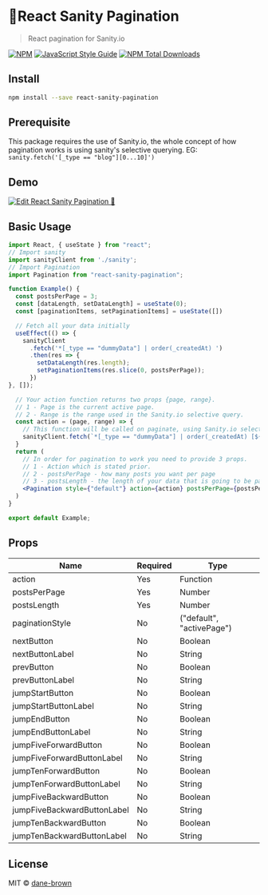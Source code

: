 # 🌵React Sanity Pagination

> React pagination for Sanity.io

[![NPM](https://img.shields.io/npm/v/react-sanity-pagination.svg)](https://www.npmjs.com/package/react-sanity-pagination) [![JavaScript Style Guide](https://img.shields.io/badge/code_style-standard-brightgreen.svg)](https://standardjs.com)
<a href="https://npmjs.com/react-sanity-pagination"><img src="https://img.shields.io/npm/dt/react-sanity-pagination.svg" alt="NPM Total Downloads"></a>

## Install

```bash
npm install --save react-sanity-pagination
```

## Prerequisite

This package requires the use of Sanity.io, the whole concept of how pagination works is using sanity's selective querying. EG: `sanity.fetch('[_type == "blog"][0...10]')`

## Demo

[![Edit React Sanity Pagination 🌵](https://codesandbox.io/static/img/play-codesandbox.svg)](https://codesandbox.io/s/react-sanity-pagination-0pzik?fontsize=14&hidenavigation=1&view=preview)

## Basic Usage

```jsx
import React, { useState } from "react";
// Import sanity
import sanityClient from './sanity';
// Import Pagination
import Pagination from "react-sanity-pagination";

function Example() {
  const postsPerPage = 3;
  const [dataLength, setDataLength] = useState(0);
  const [paginationItems, setPaginationItems] = useState([])

  // Fetch all your data initially
  useEffect(() => {
    sanityClient
      .fetch('*[_type == "dummyData"] | order(_createdAt) ')
      .then(res => {
        setDataLength(res.length);
        setPaginationItems(res.slice(0, postsPerPage));
      })
}, []);

  // Your action function returns two props {page, range}.
  // 1 - Page is the current active page.
  // 2 - Range is the range used in the Sanity.io selective query.
  const action = (page, range) => {
    // This function will be called on paginate, using Sanity.io selectives you query your new data and update your state
    sanityClient.fetch(`*[_type == "dummyData"] | order(_createdAt) [${range}]`).then(res => setPaginationItems(res));
  }
  return (
    // In order for pagination to work you need to provide 3 props.
    // 1 - Action which is stated prior.
    // 2 - postsPerPage - how many posts you want per page
    // 3 - postsLength - the length of your data that is going to be paginated. This can be done with Array.length
    <Pagination style={"default"} action={action} postsPerPage={postsPerPage} postsLength={dataLength} />;
  )
}

export default Example;
```

## Props

| Name                        | Required | Type                      |
| --------------------------- | -------- | ------------------------- |
| action                      | Yes      | Function                  |
| postsPerPage                | Yes      | Number                    |
| postsLength                 | Yes      | Number                    |
| paginationStyle             | No       | ("default", "activePage") |
| nextButton                  | No       | Boolean                   |
| nextButtonLabel             | No       | String                    |
| prevButton                  | No       | Boolean                   |
| prevButtonLabel             | No       | String                    |
| jumpStartButton             | No       | Boolean                   |
| jumpStartButtonLabel        | No       | String                    |
| jumpEndButton               | No       | Boolean                   |
| jumpEndButtonLabel          | No       | String                    |
| jumpFiveForwardButton       | No       | Boolean                   |
| jumpFiveForwardButtonLabel  | No       | String                    |
| jumpTenForwardButton        | No       | Boolean                   |
| jumpTenForwardButtonLabel   | No       | String                    |
| jumpFiveBackwardButton      | No       | Boolean                   |
| jumpFiveBackwardButtonLabel | No       | String                    |
| jumpTenBackwardButton       | No       | Boolean                   |
| jumpTenBackwardButtonLabel  | No       | String                    |

## License

MIT © [dane-brown](https://github.com/dane-brown)
